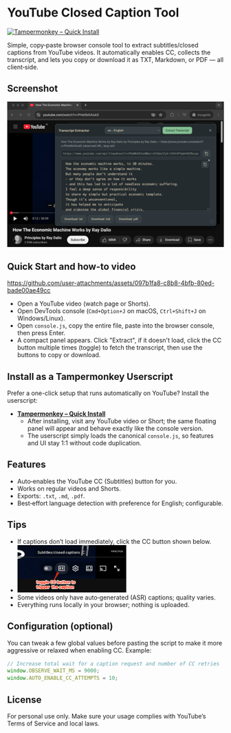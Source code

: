 # YouTube Closed Caption Tool

[![Tampermonkey – Quick Install](https://img.shields.io/badge/Tampermonkey-Install-blue.svg)](https://raw.githubusercontent.com/withLinda/youtube-closed-caption-tool/main/userscript/yt-transcript.user.js)

Simple, copy‑paste browser console tool to extract subtitles/closed captions from YouTube videos. It automatically enables CC, collects the transcript, and lets you copy or download it as TXT, Markdown, or PDF — all client‑side.

## Screenshot 
<img src="images/youtube-transcript-extractor-screenshot.png" alt="Transcript Extractor UI" width="633">

## Quick Start and how-to video


https://github.com/user-attachments/assets/097b1fa8-c8b8-4bfb-80ed-bade00ae49cc


- Open a YouTube video (watch page or Shorts).
- Open DevTools console (`Cmd+Option+J` on macOS, `Ctrl+Shift+J` on Windows/Linux).
- Open `console.js`, copy the entire file, paste into the browser console, then press Enter.
- A compact panel appears. Click "Extract", if it doesn't load, click the CC button multiple times (toggle) to fetch the transcript, then use the buttons to copy or download.

## Install as a Tampermonkey Userscript

Prefer a one-click setup that runs automatically on YouTube? Install the userscript:

- **[Tampermonkey – Quick Install](https://raw.githubusercontent.com/withLinda/youtube-closed-caption-tool/main/userscript/yt-transcript.user.js)**
  - After installing, visit any YouTube video or Short; the same floating panel will appear and behave exactly like the console version.
  - The userscript simply loads the canonical `console.js`, so features and UI stay 1:1 without code duplication.

## Features

- Auto‑enables the YouTube CC (Subtitles) button for you.
- Works on regular videos and Shorts.
- Exports: `.txt`, `.md`, `.pdf`.
- Best‑effort language detection with preference for English; configurable.

## Tips

- If captions don’t load immediately, click the CC button shown below.
- <img src="images/toggle-CC-button.png" alt="Toggle CC button" width="253">
- Some videos only have auto‑generated (ASR) captions; quality varies.
- Everything runs locally in your browser; nothing is uploaded.

## Configuration (optional)

You can tweak a few global values before pasting the script to make it more aggressive or relaxed when enabling CC. Example:

```js
// Increase total wait for a caption request and number of CC retries
window.OBSERVE_WAIT_MS = 9000;
window.AUTO_ENABLE_CC_ATTEMPTS = 10;
```

## License

For personal use only. Make sure your usage complies with YouTube’s Terms of Service and local laws.

